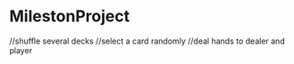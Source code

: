 # MilestonProject
//shuffle several decks
//select a card randomly
//deal hands to dealer and player